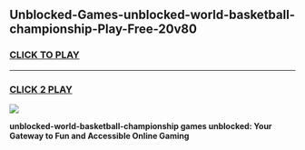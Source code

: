 
## Unblocked-Games-unblocked-world-basketball-championship-Play-Free-20v80
<h3>
<a href="https://premium76.site?title=unblocked-world-basketball-championship&ref=20M">CLICK TO PLAY</a></h3>
<hr>

<h3>
<a href="https://premium76.site?title=unblocked-world-basketball-championship&ref=20M">CLICK 2 PLAY</a>
  
</h3>

<a href="https://premium76.site?title=unblocked-world-basketball-championship&ref=19M"><img src="https://clearcache.store/games.png"></a>


**unblocked-world-basketball-championship games unblocked: Your Gateway to Fun and Accessible Online Gaming**
